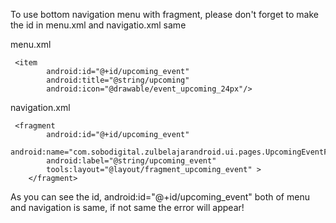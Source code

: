 To use bottom navigation menu with fragment, please don't forget to make the id in menu.xml and navigatio.xml 
same

menu.xml
```
 <item
        android:id="@+id/upcoming_event"
        android:title="@string/upcoming"
        android:icon="@drawable/event_upcoming_24px"/>
```
navigation.xml
```
 <fragment
        android:id="@+id/upcoming_event"
        android:name="com.sobodigital.zulbelajarandroid.ui.pages.UpcomingEventFragment"
        android:label="@string/upcoming_event"
        tools:layout="@layout/fragment_upcoming_event" >
    </fragment>
```

As you can see the id, android:id="@+id/upcoming_event" both of menu and navigation is same, if not same the error will appear!
